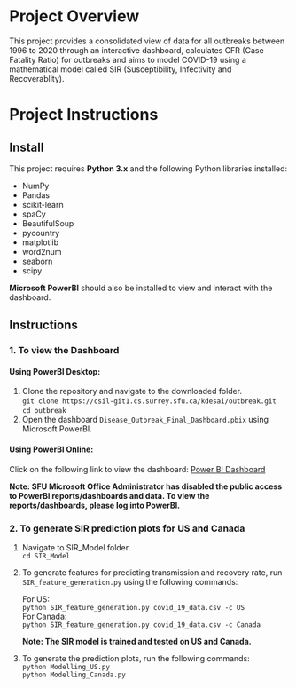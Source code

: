 # Project Overview

This project provides a consolidated view of data for all outbreaks between 1996 to 2020 through an interactive dashboard, calculates CFR (Case Fatality Ratio) for outbreaks and aims to model COVID-19 using a mathematical model called SIR (Susceptibility, Infectivity and Recoverablity).



# Project Instructions
## Install
This project requires **Python 3.x** and the following Python libraries installed:

 - NumPy
 - Pandas
 - scikit-learn
 - spaCy
 - BeautifulSoup
 - pycountry
 - matplotlib
 - word2num
 - seaborn
 - scipy

 
 **Microsoft PowerBI** should also be installed to view and interact with the dashboard.


## Instructions
### 1.  To view the Dashboard
#### Using PowerBI Desktop:
1. Clone the repository and navigate to the downloaded folder. <br/>
	`git clone https://csil-git1.cs.surrey.sfu.ca/kdesai/outbreak.git` <br/>
	`cd outbreak`
2. Open the dashboard `Disease_Outbreak_Final_Dashboard.pbix` using Microsoft PowerBI.

#### Using PowerBI Online:
Click on the following link to view the dashboard:
[Power BI Dashboard](https://app.powerbi.com/groups/me/reports/2efa597c-fcd4-4b30-bf50-15a11d6a25f6/ReportSection7f32491e622c28242dea?ctid=4a1e5cee-f43e-451d-b150-1486f954ef55)

**Note: SFU Microsoft Office Administrator has disabled the public access to PowerBI reports/dashboards and data. To view the reports/dashboards, please log into PowerBI.**

###  2. To generate SIR prediction plots for US and Canada
1.  Navigate to SIR_Model folder. <br/>
	`cd SIR_Model`
2. To generate features for predicting transmission and recovery rate, run `SIR_feature_generation.py` using the following commands:

	For US: <br/>
`python SIR_feature_generation.py covid_19_data.csv -c US` <br/>
	For Canada: <br/>
`python SIR_feature_generation.py covid_19_data.csv -c Canada`<br/>

	**Note: The SIR model is trained and tested on US and Canada.**
3. To generate the prediction plots, run the following commands: <br/>
	`python Modelling_US.py` <br/>
	`python Modelling_Canada.py` <br/>





	
